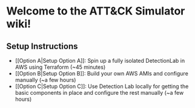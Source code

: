 # Welcome to the ATT&CK Simulator wiki!

## Setup Instructions

- [[Option A|Setup Option A]]: Spin up a fully isolated DetectionLab in AWS using Terraform (~45 minutes)
- [[Option B|Setup Option B]]: Build your own AWS AMIs and configure manually (~a few hours)
- [[Option C|Setup Option C]]: Use Detection Lab locally for getting the basic components in place and configure the rest manually (~a few hours)


